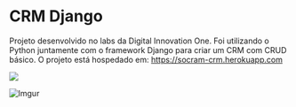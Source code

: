 # CRM Django

Projeto desenvolvido no labs da Digital Innovation One.
Foi utilizando o Python juntamente com o framework Django para criar um CRM com CRUD básico.
O projeto está hospedado em: https://socram-crm.herokuapp.com



![](https://i.imgur.com/9BzdTG2.png)
	

![Imgur](https://i.imgur.com/h8ayFKE.png)